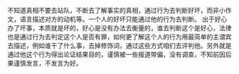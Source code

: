 不知道真相不要去站队，不断去了解事实的真相，通过行为去判断好坏，而非小作文，语言描述对方的动机等。一个人的好坏只能通过他的行为去判断。
出于好心办了坏事，本质就是坏的，好心是没有办法去衡量的，谁去判断这个是好心，法律也是通过行为去判定这个人是否有罪，如何更了解这个人的行为用最简单的主谓宾去描述，例如谁干了什么事，去掉修饰词，通过这些方式咱们去评判他。另外就是通过他这个行为得出论证结果目的，谨慎被一些报道带偏，没有调查，不知前因后果谨慎发言，不发言为好。